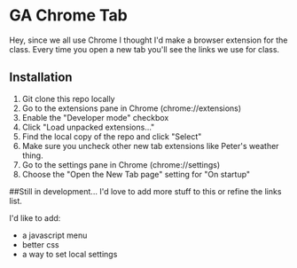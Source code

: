 # GA Chrome Tab

Hey, since we all use Chrome I thought I'd make a browser extension for the class. Every time you open a new tab you'll see the links we use for class.

## Installation

1. Git clone this repo locally
2. Go to the extensions pane in Chrome (chrome://extensions)
3. Enable the "Developer mode" checkbox
4. Click "Load unpacked extensions..."
5. Find the local copy of the repo and click "Select"
6. Make sure you uncheck other new tab extensions like Peter's weather thing.
7. Go to the settings pane in Chrome (chrome://settings)
8. Choose the "Open the New Tab page" setting for "On startup"

##Still in development...
I'd love to add more stuff to this or refine the links list.

I'd like to add:

<ul> 
<li> a javascript menu</li>
<li> better css</li>
<li> a way to set local settings</li>
</ul>